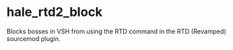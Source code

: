# hale_rtd2_block
Blocks bosses in VSH from using the RTD command in the RTD (Revamped) sourcemod plugin.

